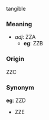 tangible
### Meaning
+ _adj_: ZZA
    + __eg__: ZZB

### Origin

ZZC

### Synonym

__eg__: ZZD

+ ZZE


